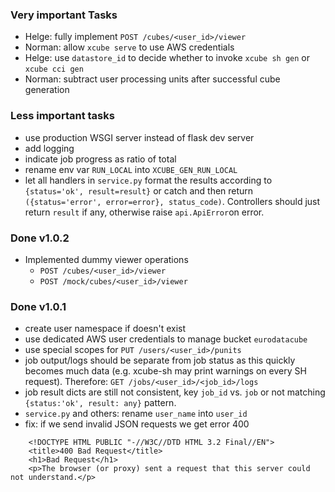 ### Very important Tasks

* Helge: fully implement `POST /cubes/<user_id>/viewer`
* Norman: allow `xcube serve` to use AWS credentials
* Helge: use `datastore_id` to decide whether to invoke `xcube sh gen`  or `xcube cci gen`
* Norman: subtract user processing units after successful cube generation

### Less important tasks

* use production WSGI server instead of flask dev server
* add logging
* indicate job progress as ratio of total
* rename env var `RUN_LOCAL` into `XCUBE_GEN_RUN_LOCAL`  
* let all handlers in `service.py` format the results according to `{status='ok', result=result}`
  or catch and then return `({status='error', error=error}, status_code)`. 
  Controllers should just return `result` if any, otherwise raise `api.ApiError`on error.

### Done v1.0.2

* Implemented dummy viewer operations
  * `POST /cubes/<user_id>/viewer`
  * `POST /mock/cubes/<user_id>/viewer`

### Done v1.0.1

* create user namespace if doesn't exist
* use dedicated AWS user credentials to manage bucket `eurodatacube` 
* use special scopes for `PUT /users/<user_id>/punits`
* job output/logs should be separate from job status as this quickly becomes much data 
  (e.g. xcube-sh may print warnings on every SH request).
  Therefore: `GET /jobs/<user_id>/<job_id>/logs` 
* job result dicts are still not consistent, key `job_id` vs. `job` 
  or not matching `{status:'ok', result: any}` pattern. 
* `service.py` and others: rename `user_name` into `user_id`
* fix: if we send invalid JSON requests we get error 400

```
    <!DOCTYPE HTML PUBLIC "-//W3C//DTD HTML 3.2 Final//EN">
    <title>400 Bad Request</title>
    <h1>Bad Request</h1>
    <p>The browser (or proxy) sent a request that this server could not understand.</p> 
```
